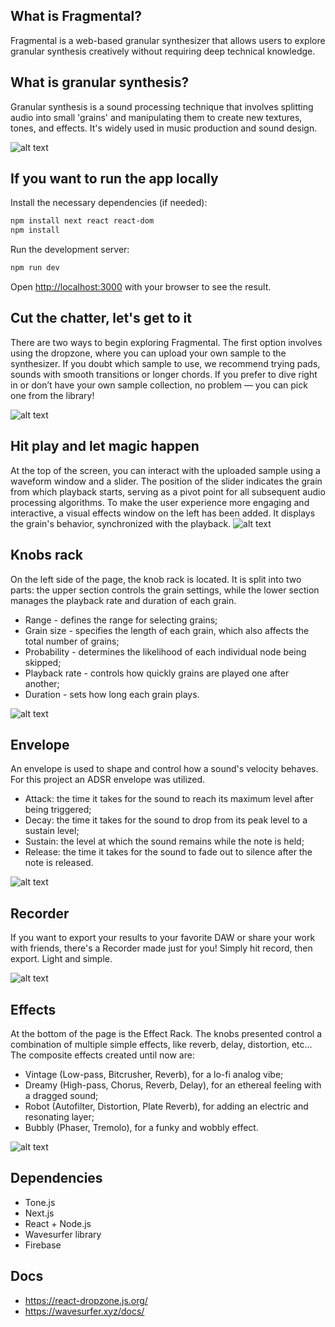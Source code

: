 ## What is Fragmental?
Fragmental is a web-based granular synthesizer that allows users to explore granular synthesis creatively without requiring deep technical knowledge.

## What is granular synthesis?
Granular synthesis is a sound processing technique that involves splitting audio into small 'grains' and manipulating them to create new textures, tones, and effects. It's widely used in music production and sound design.

![alt text](public/assets/rm_screen.png)

## If you want to run the app locally

Install the necessary dependencies (if needed):
```bash
npm install next react react-dom
npm install
```
Run the development server:

```bash
npm run dev
```

Open [http://localhost:3000](http://localhost:3000) with your browser to see the result.

## Cut the chatter, let's get to it
There are two ways to begin exploring Fragmental. The first option involves using the dropzone, where you can upload your own sample to the synthesizer. If you doubt which sample to use, we recommend trying pads, sounds with smooth transitions or longer chords. If you prefer to dive right in or don’t have your own sample collection, no problem — you can pick one from the library!


![alt text](public/assets/rm_start_page.png)

## Hit play and let magic happen 
At the top of the screen, you can interact with the uploaded sample using a waveform window and a slider. The position of the slider indicates the grain from which playback starts, serving as a pivot point for all subsequent audio processing algorithms. To make the user experience more engaging and interactive, a visual effects window on the left has been added. It displays the grain's behavior, synchronized with the playback.
![alt text](public/assets/rm_top.png)

## Knobs rack 
On the left side of the page, the knob rack is located. It is split into two parts: the upper section controls the grain settings, while the lower section manages the playback rate and duration of each grain.
- Range - defines the range for selecting grains;
- Grain size - specifies the length of each grain, which also affects the total number of grains;
- Probability - determines the likelihood of each individual node being skipped;
- Playback rate - controls how quickly grains are played one after another;
- Duration - sets how long each grain plays.

![alt text](public/assets/rm_knobs_rack.png)

## Envelope
An envelope is used to shape and control how a sound's velocity behaves. For this project an ADSR envelope was utilized.  
- Attack: the time it takes for the sound to reach its maximum level after being triggered;
- Decay: the time it takes for the sound to drop from its peak level to a sustain level;
- Sustain: the level at which the sound remains while the note is held;
- Release: the time it takes for the sound to fade out to silence after the note is released.

![alt text](public/assets/rm_top.png)

## Recorder 
If you want to export your results to your favorite DAW or share your work with friends, there's a Recorder made just for you! Simply hit record, then export. Light and simple.

![alt text](public/assets/rm_recorder.png)

## Effects
At the bottom of the page is the Effect Rack.
The knobs presented control a combination of multiple simple effects, like reverb, delay, distortion, etc...
The composite effects created until now are:
- Vintage (Low-pass, Bitcrusher, Reverb), for a lo-fi analog vibe;
- Dreamy (High-pass, Chorus, Reverb, Delay), for an ethereal feeling with a dragged sound;
- Robot (Autofilter, Distortion, Plate Reverb), for adding an electric and resonating layer;
- Bubbly (Phaser, Tremolo), for a funky and wobbly effect.

![alt text](public/assets/rm_effects.png)

## Dependencies 
- Tone.js
- Next.js
- React + Node.js
- Wavesurfer library
- Firebase 

## Docs
- https://react-dropzone.js.org/
- https://wavesurfer.xyz/docs/

